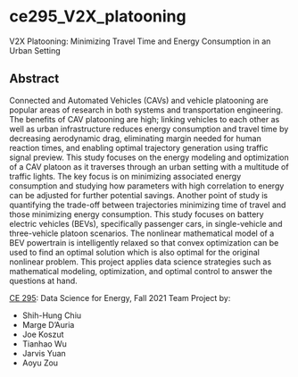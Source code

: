 # ce295_V2X_platooning
 V2X Platooning: Minimizing Travel Time and Energy Consumption in an Urban Setting


## Abstract
Connected and Automated Vehicles (CAVs) and vehicle platooning are popular areas of research in both systems and transportation engineering. The benefits of CAV platooning are high; linking vehicles to each other as well as urban infrastructure reduces energy consumption and travel time by decreasing aerodynamic drag, eliminating margin needed for human reaction times, and enabling optimal trajectory generation using traffic signal preview. This study focuses on the energy modeling and optimization of a CAV platoon as it traverses through an urban setting with a multitude of traffic lights. The key focus is on minimizing associated energy consumption and studying how parameters with high correlation to energy can be adjusted for further potential savings. Another point of study is quantifying the trade-off between trajectories minimizing time of travel and those minimizing energy consumption. This study focuses on battery electric vehicles (BEVs), specifically passenger cars, in single-vehicle and three-vehicle platoon scenarios. The nonlinear mathematical model of a BEV powertrain is intelligently relaxed so that convex optimization can be used to find an optimal solution which is also optimal for the original nonlinear problem. This project applies data science strategies such as mathematical modeling, optimization, and optimal control to answer the questions at hand.

[CE 295](https://ecal.berkeley.edu/files/ce295/Syllabus.pdf): Data Science for Energy, Fall 2021
Team Project by: 

- Shih-Hung Chiu
- Marge D’Auria
- Joe Koszut
- Tianhao Wu
- Jarvis Yuan
- Aoyu Zou
